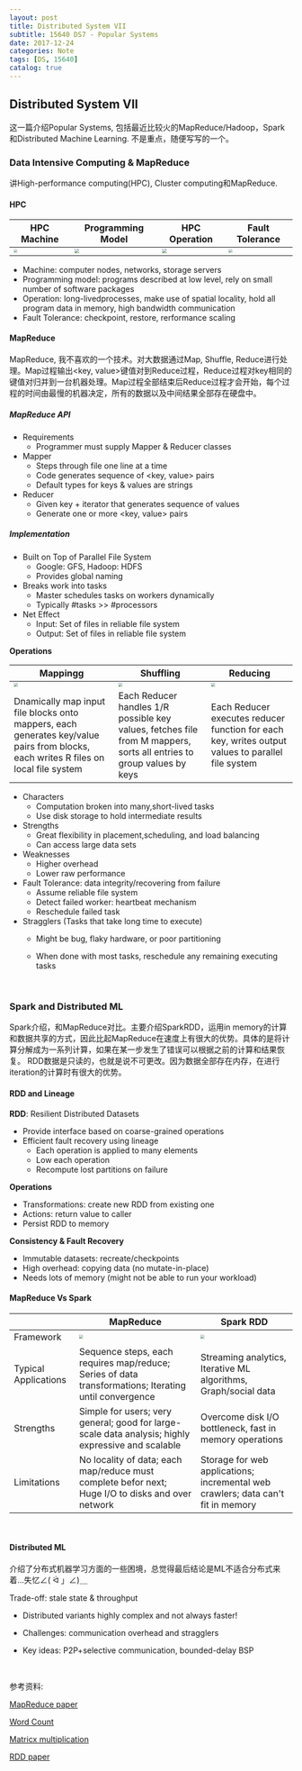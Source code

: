 ```yaml
---
layout: post
title: Distributed System VII
subtitle: 15640 DS7 - Popular Systems
date: 2017-12-24
categories: Note
tags: [DS, 15640]
catalog: true
---
```


## Distributed System VII

这一篇介绍Popular Systems, 包括最近比较火的MapReduce/Hadoop，Spark和Distributed Machine Learning. 不是重点，随便写写的一个。

### Data Intensive Computing & MapReduce

讲High-performance computing(HPC), Cluster computing和MapReduce.

#### HPC

| HPC Machine                              | Programming Model                        | HPC Operation                            | Fault Tolerance                          |
| ---------------------------------------- | ---------------------------------------- | ---------------------------------------- | ---------------------------------------- |
| <img src="https://raw.githubusercontent.com/YijiaJin/Plot/master/hpc1.png" style="zoom:40%"> | <img src="https://raw.githubusercontent.com/YijiaJin/Plot/master/hpc2.png" style="zoom:47%"> | <img src="https://raw.githubusercontent.com/YijiaJin/Plot/master/hpc3.png" style="zoom:47%"> | <img src="https://raw.githubusercontent.com/YijiaJin/Plot/master/hpc4.png" style="zoom:40%"> |

* Machine: computer nodes, networks, storage servers
* Programming model: programs described at low level, rely on small number of software packages
* Operation: long-livedprocesses, make use of spatial locality, hold all program data in memory,  high bandwidth communication
* Fault Tolerance: checkpoint, restore, rerformance scaling

#### MapReduce

MapReduce, 我不喜欢的一个技术。对大数据通过Map, Shuffle, Reduce进行处理。Map过程输出\<key, value\>键值对到Reduce过程，Reduce过程对key相同的键值对归并到一台机器处理。Map过程全部结束后Reduce过程才会开始，每个过程的时间由最慢的机器决定，所有的数据以及中间结果全部存在硬盘中。

##### MapReduce API

* Requirements
  * Programmer must supply Mapper & Reducer classes
* Mapper
  * Steps through file one line at a time
  * Code generates sequence of \<key, value\> pairs
  * Default types for keys & values are strings
* Reducer
  * Given key + iterator that generates sequence of values
  * Generate one or more \<key, value\> pairs

##### Implementation

* Built on Top of Parallel File System
  * Google: GFS, Hadoop: HDFS
  * Provides global naming
* Breaks work into tasks
  * Master schedules tasks on workers dynamically
  * Typically #tasks >> #processors
* Net Effect
  * Input: Set of files in reliable file system
  * Output: Set of files in reliable file system

**Operations**

| Mappingg                                 | Shuffling                                | Reducing                                 |
| ---------------------------------------- | ---------------------------------------- | ---------------------------------------- |
| <img src="https://raw.githubusercontent.com/YijiaJin/Plot/master/map.png" style="zoom:45%"> | <img src="https://raw.githubusercontent.com/YijiaJin/Plot/master/shuffle.png" style="zoom:45%"> | <img src="https://raw.githubusercontent.com/YijiaJin/Plot/master/reduce.png" style="zoom:45%"> |
| Dnamically map input file blocks onto mappers, each generates key/value pairs from blocks, each writes R files on local file system | Each Reducer handles 1/R possible key values, fetches file from M mappers, sorts all entries to group values by keys | Each Reducer executes reducer function for each key, writes output values to parallel file system |

* Characters
  * Computation broken into many,short-lived tasks
  * Use disk storage to hold intermediate results
* Strengths
  * Great flexibility in placement,scheduling, and load balancing
  * Can access large data sets
* Weaknesses
  * Higher overhead
  * Lower raw performance
* Fault Tolerance: data integrity/recovering from failure
  * Assume reliable file system
  * Detect failed worker: heartbeat mechanism
  * Reschedule failed task
* Stragglers (Tasks that take long time to execute)
  * Might be bug, flaky hardware, or poor partitioning
  * When done with most tasks, reschedule any remaining executing tasks

    ​	

### Spark and Distributed ML	

Spark介绍，和MapReduce对比。主要介绍SparkRDD，运用in memory的计算和数据共享的方式，因此比起MapReduce在速度上有很大的优势。具体的是将计算分解成为一系列计算，如果在某一步发生了错误可以根据之前的计算和结果恢复。 RDD数据是只读的，也就是说不可更改。因为数据全部存在内存，在进行iteration的计算时有很大的优势。

#### RDD and Lineage

**RDD**: Resilient Distributed Datasets

* Provide interface based on coarse-grained operations
* Efficient fault recovery using lineage
  * Each operation is applied to many elements
  * Low each operation
  * Recompute lost partitions on failure

**Operations**

* Transformations: create new RDD from existing one
* Actions: return value to caller
* Persist RDD to memory

**Consistency & Fault Recovery**

* Immutable datasets: recreate/checkpoints
* High overhead: copying data (no mutate-in-place)
* Needs lots of memory (might not be able to run your workload)

#### MapReduce Vs Spark

|                      | MapReduce                                | Spark RDD                                |
| -------------------- | ---------------------------------------- | ---------------------------------------- |
| Framework            | <img src="https://raw.githubusercontent.com/YijiaJin/Plot/master/mapreduce.png" style="zoom:45%"> | <img src="https://raw.githubusercontent.com/YijiaJin/Plot/master/spark.png" style="zoom:45%"> |
| Typical Applications | Sequence steps, each requires map/reduce; Series of data transformations; Iterating until convergence | Streaming analytics, Iterative ML algorithms, Graph/social data |
| Strengths            | Simple for users; very general; good for large-scale data analysis; highly expressive and scalable | Overcome disk I/O bottleneck, fast in memory operations |
| Limitations          | No locality of data; each map/reduce must complete befor next; Huge I/O to disks and over network | Storage for web applications; incremental web crawlers; data can't fit in memory |

​	

#### Distributed ML

介绍了分布式机器学习方面的一些困境，总觉得最后结论是ML不适合分布式来着...失忆∠( ᐛ 」∠)＿

Trade-off: stale state & throughput

- Distributed variants highly complex and not always faster!
- Challenges: communication overhead and stragglers
- Key ideas: P2P+selective communication, bounded-delay BSP

  ​



参考资料:

[MapReduce paper](https://static.googleusercontent.com/media/research.google.com/en//archive/mapreduce-osdi04.pdf)

[Word Count](http://www.cs.cmu.edu/afs/cs.cmu.edu/academic/class/15440-f11/code/class17/wordcount/)

[Matricx multiplication](http://www.cs.cmu.edu/afs/cs.cmu.edu/academic/class/15440-f11/code/class17/matrixmult/)

[RDD paper](https://www.usenix.org/system/files/conference/nsdi12/nsdi12-final138.pdf)


